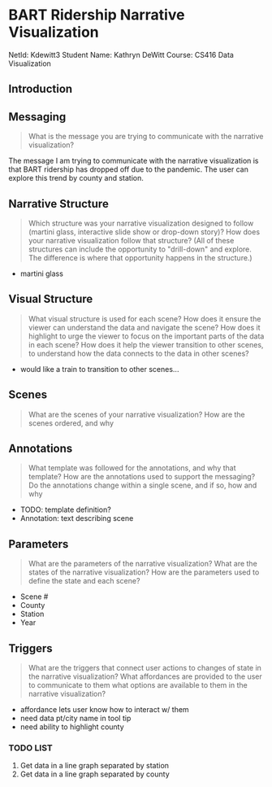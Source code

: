 # BART Ridership Narrative Visualization

NetId: Kdewitt3
Student Name: Kathryn DeWitt
Course: CS416 Data Visualization

## Introduction

## Messaging

> What is the message you are trying to communicate with the narrative visualization?

The message I am trying to communicate with the narrative visualization is that BART ridership has dropped off due to the pandemic. The user can explore this trend by county and station.

## Narrative Structure

> Which structure was your narrative visualization designed to follow (martini glass, interactive slide show or drop-down story)? How does your narrative visualization follow that structure? (All of these structures can include the opportunity to "drill-down" and explore. The difference is where that opportunity happens in the structure.)

- martini glass

## Visual Structure

> What visual structure is used for each scene? How does it ensure the viewer can understand the data and navigate the scene? How does it highlight to urge the viewer to focus on the important parts of the data in each scene? How does it help the viewer transition to other scenes, to understand how the data connects to the data in other scenes?

- would like a train to transition to other scenes...

## Scenes

> What are the scenes of your narrative visualization?  How are the scenes ordered, and why

## Annotations

> What template was followed for the annotations, and why that template? How are the annotations used to support the messaging? Do the annotations change within a single scene, and if so, how and why

- TODO: template definition?
- Annotation: text describing scene

## Parameters

> What are the parameters of the narrative visualization? What are the states of the narrative visualization? How are the parameters used to define the state and each scene?

- Scene #
- County
- Station
- Year

## Triggers

> What are the triggers that connect user actions to changes of state in the narrative visualization? What affordances are provided to the user to communicate to them what options are available to them in the narrative visualization?

- affordance lets user know how to interact w/ them
- need data pt/city name in tool tip
- need ability to highlight county

### TODO LIST

1. Get data in a line graph separated by station
2. Get data in a line graph separated by county